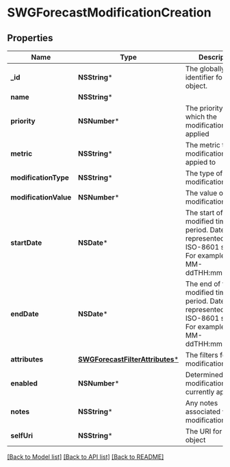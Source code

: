 # SWGForecastModificationCreation

## Properties
Name | Type | Description | Notes
------------ | ------------- | ------------- | -------------
**_id** | **NSString*** | The globally unique identifier for the object. | [optional] 
**name** | **NSString*** |  | [optional] 
**priority** | **NSNumber*** | The priority in which the modification is applied | 
**metric** | **NSString*** | The metric the modification is appied to | 
**modificationType** | **NSString*** | The type of modification | 
**modificationValue** | **NSNumber*** | The value of the modification | 
**startDate** | **NSDate*** | The start of the modified time period. Date time is represented as an ISO-8601 string. For example: yyyy-MM-ddTHH:mm:ss.SSSZ | 
**endDate** | **NSDate*** | The end of the modified time period. Date time is represented as an ISO-8601 string. For example: yyyy-MM-ddTHH:mm:ss.SSSZ | 
**attributes** | [**SWGForecastFilterAttributes***](SWGForecastFilterAttributes.md) | The filters for the modification | 
**enabled** | **NSNumber*** | Determined if the modification is currently applied | [default to @0]
**notes** | **NSString*** | Any notes associated with the modification | 
**selfUri** | **NSString*** | The URI for this object | [optional] 

[[Back to Model list]](../README.md#documentation-for-models) [[Back to API list]](../README.md#documentation-for-api-endpoints) [[Back to README]](../README.md)


